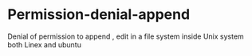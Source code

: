 # Permission-denial-append
Denial of permission to append , edit in a file system inside Unix system both Linex and ubuntu
